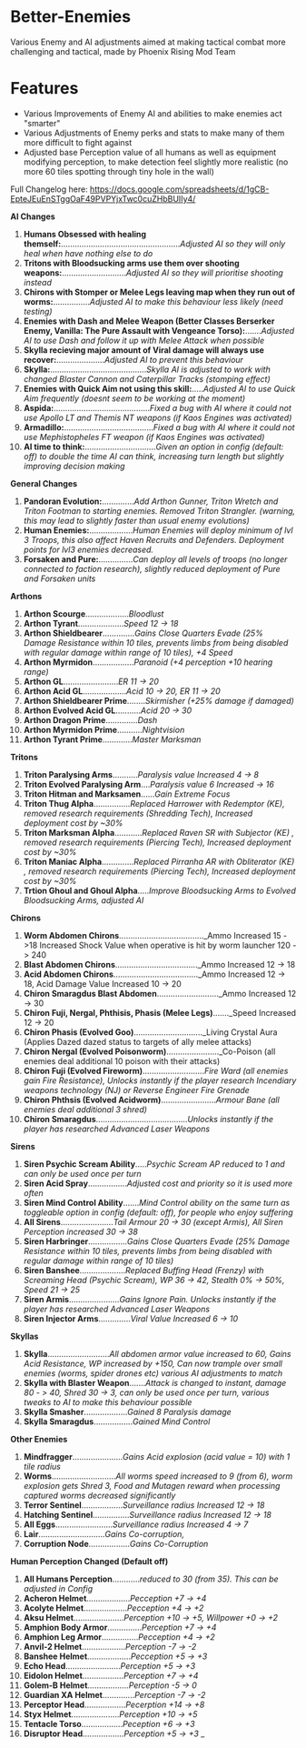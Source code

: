 # Better-Enemies
Various Enemy and AI adjustments aimed at making tactical combat more challenging and tactical, made by Phoenix Rising Mod Team 

# Features
- Various Improvements of Enemy AI and abilities to make enemies act "smarter"
- Various Adjustments of Enemy perks and stats to make many of them more difficult to fight against
- Adjusted base Perception value of all humans as well as equipment modifying perception, to make detection feel slightly more realistic (no more 60 tiles spotting through tiny hole in the wall)

Full Changelog here: https://docs.google.com/spreadsheets/d/1gCB-EpteJEuEnSTggOaF49PVPYjxTwc0cuZHbBUIIy4/

**AI Changes**

1. **Humans Obsessed with healing themself:**...................................................._Adjusted AI so they will only heal when have nothing else to do_
2. **Tritons with Bloodsucking arms use them over shooting weapons:**............................_Adjusted AI so they will prioritise shooting instead_
3. **Chirons with Stomper or Melee Legs leaving map when they run out of worms:**................_Adjusted AI to make this behaviour less likely (need testing)_
4. **Enemies with Dash and Melee Weapon (Better Classes Berserker Enemy, Vanilla: The Pure Assault with Vengeance Torso):**......._Adjusted AI to use Dash and follow it up with Melee Attack when possible_
5. **Skylla recieving major amount of Viral damage will always use recover:**....................._Adjusted AI to prevent this behaviour_
6. **Skylla:**.........................................._Skylla AI is adjusted to work with changed Blaster Cannon and Caterpillar Tracks (stomping effect)_
7. **Enemies with Quick Aim not using this skill:**....._Adjusted AI to use Quick Aim frequently (doesnt seem to be working at the moment)_
8. **Aspida:**.........................................._Fixed a bug with AI where it could not use Apollo LT and Themis NT weapons (if Kaos Engines was activated)_
9. **Armadillo:**......................................._Fixed a bug with AI where it could not use Mephistopheles FT weapon (if Kaos Engines was activated)_
10. **AI time to think:**..............................._Given an option in config (default: off) to double the time AI can think, increasing turn length but slightly improving decision making_
	
**General Changes**

1. **Pandoran Evolution:**.............._Add Arthon Gunner, Triton Wretch and Triton Footman to starting enemies. Removed Triton Strangler. (warning, this may lead to slightly faster than usual enemy evolutions)_
2. **Human Enemies:**..................._Human Enemies will deploy minimum of lvl 3 Troops, this also affect Haven Recruits and Defenders. Deployment points for lvl3 enemies decreased._
3. **Forsaken and Pure:**..............._Can deploy all levels of troops (no longer connected to faction research), slightly reduced deployment of Pure and Forsaken units_
	
**Arthons**

1. **Arthon Scourge**..................._Bloodlust_
2. **Arthon Tyrant**...................._Speed 12 -> 18_
3. **Arthon Shieldbearer**.............._Gains Close Quarters Evade (25% Damage Resistance within 10 tiles, prevents limbs from being disabled with regular damage within range of 10 tiles), +4 Speed_
4. **Arthon Myrmidon**.................._Paranoid (+4 perception +10 hearing range)_
5. **Arthon GL**........................_ER 11 -> 20_
6. **Arthon Acid GL**..................._Acid 10 -> 20, ER 11 -> 20_
7. **Arthon Shieldbearer Prime**........_Skirmisher (+25% damage if damaged)_
8. **Arthon Evolved Acid GL**..........._Acid 20 -> 30_
9. **Arthon Dragon Prime**.............._Dash_
10. **Arthon Myrmidon Prime**..........._Nightvision_
11. **Arthon Tyrant Prime**............._Master Marksman_
	
**Tritons**

1. **Triton Paralysing Arms**..........._Paralysis value Increased 4 -> 8_
2. **Triton Evolved Paralysing Arm**...._Paralysis value 6 Increased -> 16_
3. **Triton Hitman and Marksamen**......_Gain Extreme Focus_
4. **Triton Thug Alpha**................_Replaced Harrower with Redemptor (KE), removed research requirements (Shredding Tech), Increased deployment cost by ~30%_
5. **Triton Marksman Alpha**............_Replaced Raven SR with Subjector (KE) , removed research requirements (Piercing Tech), Increased deployment cost by ~30%_
6. **Triton Maniac Alpha**.............._Replaced Pirranha AR with Obliterator (KE) , removed research requirements (Piercing Tech), Increased deployment cost by ~30%_
7. **Trtion Ghoul and Ghoul Alpha**....._Improve Bloodsucking Arms to Evolved Bloodsucking Arms, adjusted AI_ 
	
**Chirons**

1. **Worm Abdomen Chirons**....................................._Ammo Increased 15 ->18  Increased Shock Value when operative is hit by worm launcher 120 -> 240
2. **Blast Abdomen Chirons**...................................._Ammo Increased 12 -> 18
3. **Acid Abdomen Chirons**....................................._Ammo Increased 12 -> 18, Acid Damage Value Increased 10 -> 20
4. **Chiron Smaragdus Blast Abdomen**..........................._Ammo Increased 12 -> 30
5. **Chiron Fuji, Nergal, Phthisis, Phasis (Melee Legs)**......._Speed Increased 12 -> 20
6. **Chiron Phasis (Evolved Goo)**.............................._Living Crystal Aura (Applies Dazed dazed status to targets of ally melee attacks)
7. **Chiron Nergal (Evolved Poisonworm)**......................._Co-Poison (all enemies deal additional 10 poison with their attacks)
8. **Chiron Fuji (Evolved Fireworm)**..........................._Fire Ward (all enemies gain Fire Resistance), Unlocks instantly if the player research Incendiary weapons technology (NJ) or Reverse Engineer Fire Grenade_
9. **Chiron Phthsis (Evolved Acidworm)**........................_Armour Bane (all enemies deal additional 3 shred)_
10. **Chiron Smaragdus**........................................_Unlocks instantly if the player has researched Advanced Laser Weapons_
	
**Sirens**

1. **Siren Psychic Scream Ability**....._Psychic Scream AP reduced to 1 and can only be used once per turn_
2. **Siren Acid Spray**................._Adjusted cost and priority so it is used more often_
3. **Siren Mind Control Ability**......._Mind Control ability on the same turn as toggleable option in config (default: off), for people who enjoy suffering_
4. **All Sirens**......................._Tail Armour 20 -> 30 (except Armis), All Siren Perception increased 30 -> 38_
5. **Siren Harbringer**................._Gains Close Quarters Evade (25% Damage Resistance within 10 tiles, prevents limbs from being disabled with regular damage within range of 10 tiles)_
6. **Siren Banshee**...................._Replaced Buffing Head (Frenzy) with Screaming Head (Psychic Scream), WP 36 -> 42, Stealth 0% -> 50%, Speed 21 -> 25_
7. **Siren Armis**......................_Gains Ignore Pain. Unlocks instantly if the player has researched Advanced Laser Weapons_
8. **Siren Injector Arms**.............._Viral Value Increased 6 -> 10_
	
**Skyllas**

1. **Skylla**..........................._All abdomen armor value increased to 60, Gains Acid Resistance, WP increased by +150, Can now trample over small enemies (worms, spider drones etc) various AI adjustments to match_
2. **Skylla with Blaster Weapon**......._Attack is changed to instant, damage 80 - > 40, Shred 30 -> 3, can only be used once per turn, various tweaks to AI to make this behaviour possible_
3. **Skylla Smasher**..................._Gained 8 Paralysis damage_
4. **Skylla Smaragdus**................._Gained Mind Control_
	
**Other Enemies**

1. **Mindfragger**......................_Gains Acid explosion (acid value = 10) with 1 tile radius_
2. **Worms**............................_All worms speed increased to 9 (from 6), worm explosion gets Shred 3, Food and Mutagen reward when processing captured worms decreased significantly_
3. **Terror Sentinel**.................._Surveillance radius Increased 12 -> 18_
4. **Hatching Sentinel**................_Surveillance radius Increased 12 -> 18_
5. **All Eggs**........................._Surveillance radius Increased 4 -> 7_
6. **Lair**............................._Gains Co-corruption,_
7. **Corruption Node**.................._Gains Co-Corruption_
	
**Human Perception Changed (Default off)**

1. **All Humans Perception**............_reduced to 30 (from 35). This can be adjusted in Config_
2. **Acheron Helmet**..................._Pecception +7 -> +4_
3. **Acolyte Helmet**..................._Pecception +4 -> +2_
4. **Aksu Helmet**......................_Perception +10 -> +5, Willpower +0 -> +2_
5. **Amphion Body Armor**..............._Perception +7 -> +4_
6. **Amphion Leg Armor**................_Pecception +4 -> +2_
7. **Anvil-2 Helmet**..................._Perception -7 -> -2_
8. **Banshee Helmet**..................._Pecception +5 -> +3_
9. **Echo Head**........................_Perception +5 -> +3_
10. **Eidolon Helmet**.................._Perception +7 -> +4_
11. **Golem-B Helmet**.................._Perception -5 -> 0_
12. **Guardian XA Helmet**.............._Perception -7 -> -2_
13. **Perceptor Head**.................._Pecerption +14 -> +8_
14. **Styx Helmet**....................._Perception +10 -> +5_
15. **Tentacle Torso**.................._Peception +6 -> +3_
16. **Disruptor Head**.................._Perception +5 -> +3_
_
